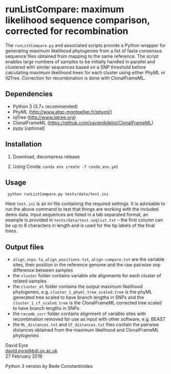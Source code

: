 # runListCompare: maximum likelihood sequence comparison, corrected for recombination

The `runListCompare.py` and associated scripts provide a Python wrapper for generating maximum likelihood phylogenies from a list of fasta consensus sequence files obtained from mapping to the same reference. The script enables large numbers of samples to be initially handled in parallel and clustered with similar sequences based on a SNP threshold before calculating maximum likelihood trees for each cluster using either PhyML or IQTree. Correction for recombination is done with ClonalFrameML.



## Dependencies

 - Python 3 (3.7+ recommended)
 - PhyML (http://www.atgc-montpellier.fr/phyml/)
 - iqTree (http://www.iqtree.org)
 - ClonalFrameML (https://github.com/xavierdidelot/ClonalFrameML)
 - pypy [optional]



## Installation

1. Download, decompress release

2. Using Conda: `conda env create -f conda_env.yml`

   

## Usage

``` python runListCompare.py tests/data/test.ini```

Here `test.ini` is an ini file containing the required settings. It is advisable to run the above command to test that things are working with the included demo data. Input sequences are listed in a tab separated format, an example is provided in `tests/data/test.seqlist.txt` – the first column can be up to 8 characters in length and is used for the tip labels of the final trees.



## Output files

 - `align_snps.fa`, `align_positions.txt`, `align-compare.txt` are the variable sites, their position in the reference genome and the raw pairwise snp difference between samples
 - the `cluster` folder contains variable site alignments for each cluster of related samples
 - the `cluster_ml` folder contains the output maximum likelihood phylogenies, e.g. `cluster_1_phyml_tree_scaled.tree` is the phyML generated tree scaled to have branch lengths in SNPs and the `cluster_1_cf_scaled.tree` is the ClonalFrameML corrected tree scaled to have branch lengths in SNPs
 - the `recomb_corr` folder contains alignment of variable sites with recombination removed for use as input with other software, e.g. BEAST
 - the `ML_distances.txt` and `CF_distances.txt` files contain the pairwise distances obtained from the maximum likelihood and ClonalFrameML phylogenies

David Eyre  
david.eyre@bdi.ox.ac.uk  
27 February 2019

Python 3 version by Bede Constantinides